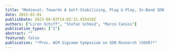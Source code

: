 ```yaml
---
title: "Medieval: Towards A Self-Stabilizing, Plug & Play, In-Band SDN Control Network"
date: 2015-01-01
publishDate: 2023-08-03T14:03:31.915410Z
authors: ["Liron Schiff", "Stefan Schmid", "Marco Canini"]
publication_types: ["1"]
abstract: ""
featured: false
publication: "*Proc. ACM Sigcomm Symposium on SDN Research (SOSR)*"
---
```


